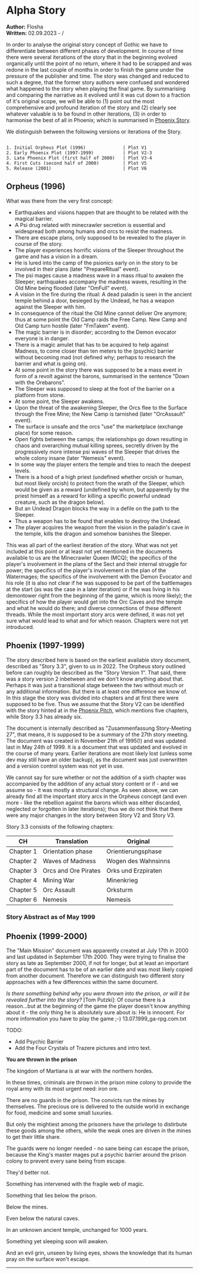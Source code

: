 # Alpha Story

**Author:** Flosha  
**Written:** 02.09.2023 - /

In order to analyse the original story concept of Gothic we have to differentiate between different phases of development. In course of time there were several iterations of the story that in the beginning evolved organically until the point of no return, where it had to be scrapped and was redone in the last couple of months in order to finish the game under the pressure of the publisher and time. The story was changed and reduced to such a degree, that the former story authors were confused and wondered what happened to the story when playing the final game. By summarising and comparing the narrative as it evolved until it was cut down to a fraction of it's original scope, we will be able to (1) point out the most comprehensive and profound iteration of the story and (2) clearly see whatever valuable is to be found in other iterations, (3) in order to harmonise the best of all in Phoenix; which is summarised in [Phoenix Story]().

We distinguish between the following versions or iterations of the Story.

```

1. Initial Orpheus Plot (1996)              | Plot V1
2. Early Phoenix Plot (1997-1999)           | Plot V2-3
3. Late Phoenix Plot (first half of 2000)   | Plot V3-4
4. First Cuts (second half of 2000)         | Plot V5
5. Release (2001)                           | Plot V6

```


## Orpheus (1996)

What was there from the very first concept:

* Earthquakes and visions happen that are thought to be related with the magical barrier.
* A Psi drug related with minecrawler secretion is essential and widespread both among humans and orcs to resist the madness.
* There are escape plans, only supposed to be revealed to the player in course of the story.
* The player experiences horrific visions of the Sleeper throughout the game and has a vision in a dream.
* He is lured into the camp of the psionics early on in the story to be involved in their plans (later "PrepareRitual" event). 
* The psi mages cause a madness wave in a mass ritual to awaken the Sleeper; earthquakes accompany the madness waves, resulting in the Old Mine being flooded (later "OmFull" event).
* A vision in the fire during the ritual: A dead paladin is seen in the ancient temple behind a door, besieged by the Undead, he has a weapon against the Sleeper with him. 
* In consequence of the ritual the Old Mine cannot deliver Ore anymore; thus at some point the Old Camp raids the Free Camp. New Camp and Old Camp turn hostile (later "FmTaken" event).
* The magic barrier is in disorder; according to the Demon evocator everyone is in danger.
* There is a magic amulet that has to be acquired to help against Madness, to come closer than ten meters to the (psychic) barrier without becoming mad (not defined why; perhaps to research the barrier and what is going on).
* At some point in the story there was supposed to be a mass event in form of a revolt against the barons, summarised in the sentence "Down with the Orebarons".
* The Sleeper was supposed to sleep at the foot of the barrier on a platform from stone. 
* At some point, the Sleeper awakens.
* Upon the threat of the awakening Sleeper, the Orcs flee to the Surface through the Free Mine; the New Camp is tarnished (later "OrcAssault" event).
* The surface is unsafe and the orcs "use" the marketplace (exchange place) for some reason.
* Open fights between the camps; the relationships go down resulting in chaos and overarching mutual killing sprees, secretly driven by the progressively more intense psi waves of the Sleeper that drives the whole colony insane (later "Nemesis" event).
* In some way the player enters the temple and tries to reach the deepest levels.
* There is a hood of a high priest (undefined whether orcish or human, but most likely orcish) to protect from the wrath of the Sleeper, which would be given as a reward (undefined by whom, but apparently by the priest himself as a reward for killing a specific powerful undead creature, such as the dragon below).
* But an Undead Dragon blocks the way in a defile on the path to the Sleeper. 
* Thus a weapon has to be found that enables to destroy the Undead.
* The player acquires the weapon from the vision in the paladin's cave in the temple, kills the dragon and somehow banishes the Sleeper.

This was all part of the earliest iteration of the story. What was not yet included at this point or at least not yet mentioned in the documents available to us are the Minecrawler Queen (MCQ); the specifics of the player's involvement in the plans of the Sect and their internal struggle for power; the specifics of the player's involvement in the plan of the Watermages; the specifics of the involvement with the Demon Evocator and his role (it is also not clear if he was supposed to be part of the battlemages at the start (as was the case in a later iteration) or if he was living in his demontower right from the beginning of the game, which is more likely); the specifics of how the player would get into the Orc Caves and the temple and what he would do there; and diverse connections of these different threads. While the most important story arcs were defined, it was not yet sure what would lead to what and for which reason. Chapters were not yet introduced. 


## Phoenix (1997-1999)

The story described here is based on the earliest available story document, described as "Story 3.3", given to us in 2022. The Orpheus story outlined before can roughly be described as the "Story Version 1". That said, there was a story version 2 inbetween and we don't know anything about that. Perhaps it was just a transitional stage between the two without much or any additional information. But there is at least one difference we know of. In this stage the story was divided into chapters and at first there were supposed to be five. Thus we assume that the Story V2 can be identified with the story hinted at in the [Phoenix Pitch](), which mentions five chapters, while Story 3.3 has already six. 

The document is internally described as "Zusammenfassung Story-Meeting 27", that means, it is supposed to be a summary of the 27th story meeting. The document was created in November 21th of 1995(!) and was updated last in May 24th of 1999. It is a document that was updated and evolved in the course of many years. Earlier iterations are most likely lost (unless some dev may still have an older backup), as the document was just overwritten and a version control system was not yet in use. 

We cannot say for sure whether or not the addition of a sixth chapter was accompanied by the addition of any actual story content or if - and we assume so - it was mostly a structural change. As seen above, we can already find all the important story arcs in the Orpheus concept (and even more - like the rebellion against the barons which was either discarded, neglected or forgotten in later iterations); thus we do not think that there were any major changes in the story between Story V2 and Story V3. 

Story 3.3 consists of the following chapters: 

| CH        | Translation          | Original            |
|-----------|----------------------|---------------------|
| Chapter 1 | Orientation phase    | Orientierungsphase  |
| Chapter 2 | Waves of Madness     | Wogen des Wahnsinns |
| Chapter 3 | Orcs and Ore Pirates | Orks und Erzpiraten |
| Chapter 4 | Mining War           | Minenkrieg          |
| Chapter 5 | Orc Assault          | Orksturm            |
| Chapter 6 | Nemesis              | Nemesis             |


### Story Abstract as of May 1999





## Phoenix (1999-2000)

The "Main Mission" document was apparently created at July 17th in 2000 and last updated in September 17th 2000. They were trying to finalise the story as late as September 2000, if not for longer, but at least an important part of the document has to be of an earlier date and was most likely copied from another document. Therefore we can distinguish two different story approaches with a few differences within the same document. 




*Is there something behind why you were thrown into the prison, or will it be revealed further into the story?*
[Tom Putzki]: Of course there is a reason...but at the beginning of the game the player doesn't know anything about it - the only thing he is absolutely sure about is: He is innocent. For more information you have to play the game ;-)
13.07.1999_ga-rpg.com.txt




TODO:
* Add Psychic Barrier
* Add the Four Crystals of Trazere pictures and intro text.




**You are thrown in the prison**

The kingdom of Martiana is at war with the northern hordes.

In these times, criminals are thrown in the prison mine colony to provide the royal army with its most urgent need: iron ore.

There are no guards in the prison. The convicts run the mines by themselves. The precious ore is delivered to the outside world in exchange for food, medicine and some small luxuries.

But only the mightiest among the prisoners have the privilege to distirbute these goods among the others, while the weak ones are driven in the mines to get their little share.

The guards were no longer needed - no sane being can escape the prison, because the King's master mages put a psychic barrier around the prison colony to prevent every sane being from escape.

They'd better not.

Something has intervened with the fragile web of magic. 

Something that lies below the prison.

Below the mines.

Even below the natural caves.

In an unknown ancient temple, unchanged for 1000 years.

Something yet sleeping soon will awaken.

And an evil grin, unseen by living eyes, shows the knowledge that its human pray on the surface won't escape.

---
